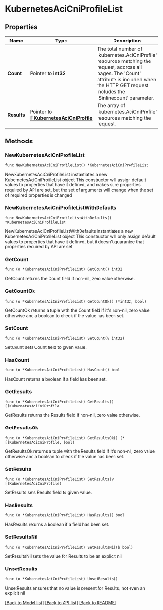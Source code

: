 # KubernetesAciCniProfileList

## Properties

Name | Type | Description | Notes
------------ | ------------- | ------------- | -------------
**Count** | Pointer to **int32** | The total number of &#39;kubernetes.AciCniProfile&#39; resources matching the request, accross all pages. The &#39;Count&#39; attribute is included when the HTTP GET request includes the &#39;$inlinecount&#39; parameter. | [optional] 
**Results** | Pointer to [**[]KubernetesAciCniProfile**](kubernetes.AciCniProfile.md) | The array of &#39;kubernetes.AciCniProfile&#39; resources matching the request. | [optional] 

## Methods

### NewKubernetesAciCniProfileList

`func NewKubernetesAciCniProfileList() *KubernetesAciCniProfileList`

NewKubernetesAciCniProfileList instantiates a new KubernetesAciCniProfileList object
This constructor will assign default values to properties that have it defined,
and makes sure properties required by API are set, but the set of arguments
will change when the set of required properties is changed

### NewKubernetesAciCniProfileListWithDefaults

`func NewKubernetesAciCniProfileListWithDefaults() *KubernetesAciCniProfileList`

NewKubernetesAciCniProfileListWithDefaults instantiates a new KubernetesAciCniProfileList object
This constructor will only assign default values to properties that have it defined,
but it doesn't guarantee that properties required by API are set

### GetCount

`func (o *KubernetesAciCniProfileList) GetCount() int32`

GetCount returns the Count field if non-nil, zero value otherwise.

### GetCountOk

`func (o *KubernetesAciCniProfileList) GetCountOk() (*int32, bool)`

GetCountOk returns a tuple with the Count field if it's non-nil, zero value otherwise
and a boolean to check if the value has been set.

### SetCount

`func (o *KubernetesAciCniProfileList) SetCount(v int32)`

SetCount sets Count field to given value.

### HasCount

`func (o *KubernetesAciCniProfileList) HasCount() bool`

HasCount returns a boolean if a field has been set.

### GetResults

`func (o *KubernetesAciCniProfileList) GetResults() []KubernetesAciCniProfile`

GetResults returns the Results field if non-nil, zero value otherwise.

### GetResultsOk

`func (o *KubernetesAciCniProfileList) GetResultsOk() (*[]KubernetesAciCniProfile, bool)`

GetResultsOk returns a tuple with the Results field if it's non-nil, zero value otherwise
and a boolean to check if the value has been set.

### SetResults

`func (o *KubernetesAciCniProfileList) SetResults(v []KubernetesAciCniProfile)`

SetResults sets Results field to given value.

### HasResults

`func (o *KubernetesAciCniProfileList) HasResults() bool`

HasResults returns a boolean if a field has been set.

### SetResultsNil

`func (o *KubernetesAciCniProfileList) SetResultsNil(b bool)`

 SetResultsNil sets the value for Results to be an explicit nil

### UnsetResults
`func (o *KubernetesAciCniProfileList) UnsetResults()`

UnsetResults ensures that no value is present for Results, not even an explicit nil

[[Back to Model list]](../README.md#documentation-for-models) [[Back to API list]](../README.md#documentation-for-api-endpoints) [[Back to README]](../README.md)


